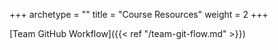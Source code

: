 +++
archetype = ""
title = "Course Resources"
weight = 2
+++


[Team GitHub Workflow]({{< ref "/team-git-flow.md" >}})